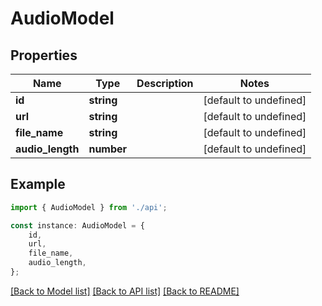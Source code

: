 # AudioModel


## Properties

Name | Type | Description | Notes
------------ | ------------- | ------------- | -------------
**id** | **string** |  | [default to undefined]
**url** | **string** |  | [default to undefined]
**file_name** | **string** |  | [default to undefined]
**audio_length** | **number** |  | [default to undefined]

## Example

```typescript
import { AudioModel } from './api';

const instance: AudioModel = {
    id,
    url,
    file_name,
    audio_length,
};
```

[[Back to Model list]](../README.md#documentation-for-models) [[Back to API list]](../README.md#documentation-for-api-endpoints) [[Back to README]](../README.md)
